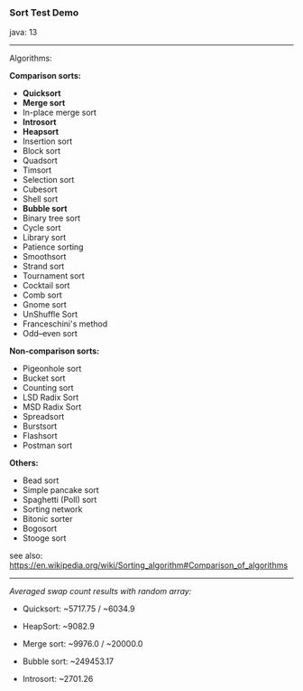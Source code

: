 ### Sort Test Demo

java: 13

---

Algorithms:

**Comparison sorts:**

* **Quicksort**
* **Merge sort**
* In-place merge sort
* **Introsort**
* **Heapsort**
* Insertion sort
* Block sort
* Quadsort 
* Timsort
* Selection sort
* Cubesort
* Shell sort
* **Bubble sort**
* Binary tree sort
* Cycle sort
* Library sort
* Patience sorting 
* Smoothsort
* Strand sort
* Tournament sort
* Cocktail sort
* Comb sort
* Gnome sort
* UnShuffle Sort
* Franceschini's method
* Odd–even sort

**Non-comparison sorts:**

* Pigeonhole sort
* Bucket sort 
* Counting sort
* LSD Radix Sort
* MSD Radix Sort
* Spreadsort
* Burstsort
* Flashsort
* Postman sort

**Others:**

* Bead sort
* Simple pancake sort 	
* Spaghetti (Poll) sort
* Sorting network
* Bitonic sorter
* Bogosort
* Stooge sort


see also: https://en.wikipedia.org/wiki/Sorting_algorithm#Comparison_of_algorithms

---

_Averaged swap count results with random array:_

* Quicksort: ~5717.75 / ~6034.9
* HeapSort: ~9082.9
* Merge sort: ~9976.0 / ~20000.0
* Bubble sort: ~249453.17


* Introsort: ~2701.26

